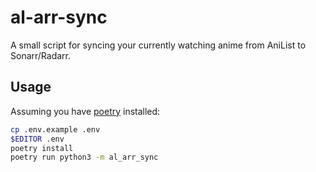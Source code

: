 # al-arr-sync
A small script for syncing your currently watching anime from AniList to Sonarr/Radarr.

## Usage
Assuming you have [poetry](https://python-poetry.org/docs/#installation) installed:
```sh
cp .env.example .env
$EDITOR .env
poetry install
poetry run python3 -m al_arr_sync
```
